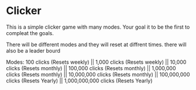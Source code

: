 # Clicker
This is a simple clicker game with many modes. Your goal it to be the first to compleat the goals.

There will be different modes and they will reset at diffrent times. there will also be a leader bourd

Modes: 100 clicks (Resets weekly) || 1,000 clicks (Resets weekly) || 10,000 clicks (Resets monthly) || 100,000 clicks (Resets monthly) || 1,000,000 clicks (Resets monthly) || 10,000,000 clicks (Resets monthly) || 100,000,000 clicks (Resets Yearly) || 1,000,000,000 clicks (Resets Yearly)
